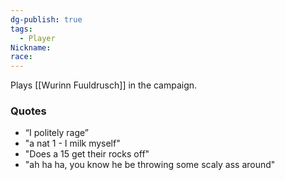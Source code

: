```yaml
---
dg-publish: true
tags:
  - Player
Nickname: 
race: 
---
```

Plays [[Wurinn Fuuldrusch]] in the campaign. 

### Quotes
- “I politely rage”
- "a nat 1 - I milk myself"
- "Does a 15 get their rocks off"
- "ah ha ha, you know he be throwing some scaly ass around"